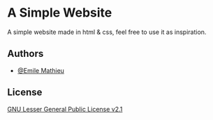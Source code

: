 # A Simple Website

A simple website made in html & css, feel free to use it as inspiration.


## Authors

- [@Emile Mathieu](https://github.com/emile-mathieu)


## License

[GNU Lesser General Public License v2.1](https://www.gnu.org/licenses/old-licenses/lgpl-2.1.en.html)

